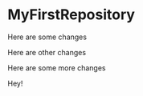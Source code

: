 # MyFirstRepository


Here are some changes

Here are other changes

Here are some more changes

Hey!


